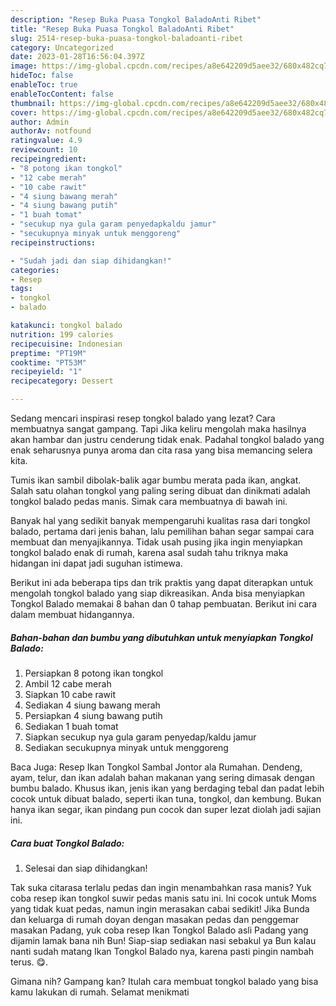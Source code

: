 ```yaml
---
description: "Resep Buka Puasa Tongkol BaladoAnti Ribet"
title: "Resep Buka Puasa Tongkol BaladoAnti Ribet"
slug: 2514-resep-buka-puasa-tongkol-baladoanti-ribet
category: Uncategorized
date: 2023-01-28T16:56:04.397Z
image: https://img-global.cpcdn.com/recipes/a8e642209d5aee32/680x482cq70/tongkol-balado-foto-resep-utama.jpg
hideToc: false
enableToc: true
enableTocContent: false
thumbnail: https://img-global.cpcdn.com/recipes/a8e642209d5aee32/680x482cq70/tongkol-balado-foto-resep-utama.jpg
cover: https://img-global.cpcdn.com/recipes/a8e642209d5aee32/680x482cq70/tongkol-balado-foto-resep-utama.jpg
author: Admin
authorAv: notfound
ratingvalue: 4.9
reviewcount: 10
recipeingredient:
- "8 potong ikan tongkol"
- "12 cabe merah"
- "10 cabe rawit"
- "4 siung bawang merah"
- "4 siung bawang putih"
- "1 buah tomat"
- "secukup nya gula garam penyedapkaldu jamur"
- "secukupnya minyak untuk menggoreng"
recipeinstructions:

- "Sudah jadi dan siap dihidangkan!"
categories:
- Resep
tags:
- tongkol
- balado

katakunci: tongkol balado 
nutrition: 199 calories
recipecuisine: Indonesian
preptime: "PT19M"
cooktime: "PT53M"
recipeyield: "1"
recipecategory: Dessert

---
```



Sedang mencari inspirasi resep tongkol balado yang lezat? Cara membuatnya sangat gampang. Tapi Jika keliru mengolah maka hasilnya akan hambar dan justru cenderung tidak enak. Padahal tongkol balado yang enak seharusnya punya aroma dan cita rasa yang bisa memancing selera kita.


Tumis ikan sambil dibolak-balik agar bumbu merata pada ikan, angkat. Salah satu olahan tongkol yang paling sering dibuat dan dinikmati adalah tongkol balado pedas manis. Simak cara membuatnya di bawah ini.

Banyak hal yang sedikit banyak mempengaruhi kualitas rasa dari tongkol balado, pertama dari jenis bahan, lalu pemilihan bahan segar sampai cara membuat dan menyajikannya. Tidak usah pusing jika ingin menyiapkan tongkol balado enak di rumah, karena asal sudah tahu triknya maka hidangan ini dapat jadi suguhan istimewa.


Berikut ini ada beberapa tips dan trik praktis yang dapat diterapkan untuk mengolah tongkol balado yang siap dikreasikan. Anda bisa menyiapkan Tongkol Balado memakai 8 bahan dan 0 tahap pembuatan. Berikut ini cara dalam membuat hidangannya.

<!--inarticleads1-->

##### Bahan-bahan dan bumbu yang dibutuhkan untuk menyiapkan Tongkol Balado:

1. Persiapkan 8 potong ikan tongkol
1. Ambil 12 cabe merah
1. Siapkan 10 cabe rawit
1. Sediakan 4 siung bawang merah
1. Persiapkan 4 siung bawang putih
1. Sediakan 1 buah tomat
1. Siapkan secukup nya gula garam penyedap/kaldu jamur
1. Sediakan secukupnya minyak untuk menggoreng


Baca Juga: Resep Ikan Tongkol Sambal Jontor ala Rumahan. Dendeng, ayam, telur, dan ikan adalah bahan makanan yang sering dimasak dengan bumbu balado. Khusus ikan, jenis ikan yang berdaging tebal dan padat lebih cocok untuk dibuat balado, seperti ikan tuna, tongkol, dan kembung. Bukan hanya ikan segar, ikan pindang pun cocok dan super lezat diolah jadi sajian ini. 

<!--inarticleads2-->

##### Cara buat Tongkol Balado:


1. Selesai dan siap dihidangkan!

Tak suka citarasa terlalu pedas dan ingin menambahkan rasa manis? Yuk coba resep ikan tongkol suwir pedas manis satu ini. Ini cocok untuk Moms yang tidak kuat pedas, namun ingin merasakan cabai sedikit! Jika Bunda dan keluarga di rumah doyan dengan masakan pedas dan penggemar masakan Padang, yuk coba resep Ikan Tongkol Balado asli Padang yang dijamin lamak bana nih Bun! Siap-siap sediakan nasi sebakul ya Bun kalau nanti sudah matang Ikan Tongkol Balado nya, karena pasti pingin nambah terus. 😋. 

Gimana nih? Gampang kan? Itulah cara membuat tongkol balado yang bisa kamu lakukan di rumah. Selamat menikmati
